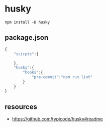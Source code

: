 # husky

```shell
npm install -D husky
```

## package.json
```js
{
    "scirpts":{

    },
    "husky":{
        "hooks":{
            "pre-commit":"npm run lint"
        }
    }
}
```

## resources
- https://github.com/typicode/husky#readme